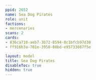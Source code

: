 ```yaml
---
ppid: 2652
name: Sea Dog Pirates
role: unit
factions:
- mercenaries
scans: 2
cards:
- 836ca710-aeb7-3b72-8594-8c1bfcb97d30
- ff916b3a-701e-3958-88bd-e95733887f5e

layout: model
title: Sea Dog Pirates
disableToc: true
hidden: true
---
```


